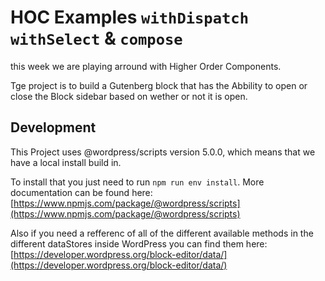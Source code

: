 # HOC Examples `withDispatch` `withSelect` & `compose`

this week we are playing arround with Higher Order Components. 

Tge project is to build a Gutenberg block that has the Abbility to open or close the Block sidebar based on wether or not it is open. 

## Development

This Project uses @wordpress/scripts version 5.0.0, which means that we have a local install build in. 

To install that you just need to run `npm run env install`. More documentation can be found here: [https://www.npmjs.com/package/@wordpress/scripts](https://www.npmjs.com/package/@wordpress/scripts)

Also if you need a refferenc of all of the different available methods in the different dataStores inside WordPress you can find them here: [https://developer.wordpress.org/block-editor/data/](https://developer.wordpress.org/block-editor/data/)